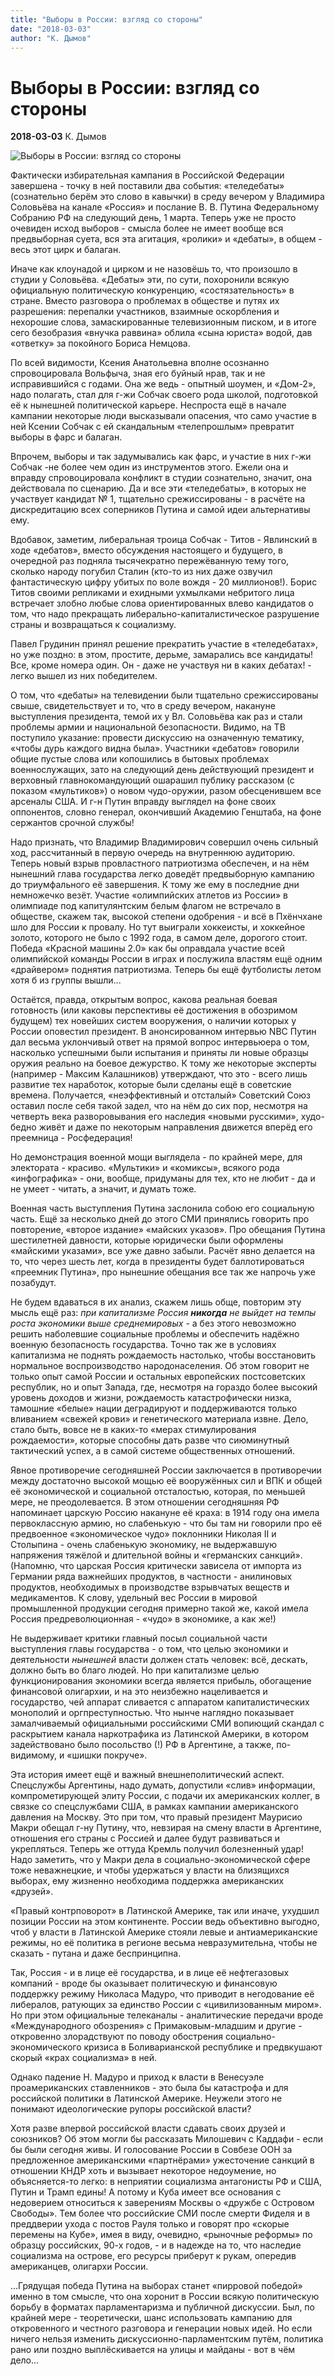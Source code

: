 ```yaml
---
title: "Выборы в России: взгляд со стороны"
date: "2018-03-03"
author: "К. Дымов"
---
```


# Выборы в России: взгляд со стороны

**2018-03-03** К. Дымов

![Выборы в России: взгляд со стороны](https://encrypted-tbn0.gstatic.com/images?q=tbn:ANd9GcT2WkHigy-bFjBezvJ_ZgNCh_Lu1i8KszZt3cVupxqmHviRmnCd)

Фактически избирательная кампания в Российской Федерации завершена - точку в ней поставили два события: «теледебаты» (сознательно берём это слово в кавычки) в среду вечером у Владимира Соловьёва на канале «Россия» и послание В. В. Путина Федеральному Собранию РФ на следующий день, 1 марта. Теперь уже не просто очевиден исход выборов - смысла более не имеет вообще вся предвыборная суета, вся эта агитация, «ролики» и «дебаты», в общем - весь этот цирк и балаган.

Иначе как клоунадой и цирком и не назовёшь то, что произошло в студии у Соловьёва. «Дебаты» эти, по сути, похоронили всякую официальную политическую конкуренцию, «состязательность» в стране. Вместо разговора о проблемах в обществе и путях их разрешения: перепалки участников, взаимные оскорбления и нехорошие слова, замаскированные телевизионным писком, и в итоге сего безобразия «внучка раввина» облила «сына юриста» водой, дав «ответку» за покойного Бориса Немцова.

По всей видимости, Ксения Анатольевна вполне осознанно спровоцировала Вольфыча, зная его буйный нрав, так и не исправившийся с годами. Она же ведь - опытный шоумен, и «Дом-2», надо полагать, стал для г-жи Собчак своего рода школой, подготовкой её к нынешней политической карьере. Неспроста ещё в начале кампании некоторые люди высказывали опасения, что само участие в ней Ксении Собчак с ей скандальным «телепрошлым» превратит выборы в фарс и балаган.

Впрочем, выборы и так задумывались как фарс, и участие в них г-жи Собчак -не более чем один из инструментов этого. Ежели она и вправду спровоцировала конфликт в студии сознательно, значит, она действовала по сценарию. Да и все эти «теледебаты», в которых не участвует кандидат № 1, тщательно срежиссированы - в расчёте на дискредитацию всех соперников Путина и самой идеи альтернативы ему.

Вдобавок, заметим, либеральная троица Собчак - Титов - Явлинский в ходе «дебатов», вместо обсуждения настоящего и будущего, в очередной раз подняла тысячекратно пережёванную тему того, сколько народу погубил Сталин (кто-то из них даже озвучил фантастическую цифру убитых по воле вождя - 20 миллионов!). Борис Титов своими репликами и ехидными ухмылками небритого лица встречает злобно любые слова ориентированных влево кандидатов о том, что надо прекращать либерально-капиталистическое разрушение страны и возвращаться к социализму.

Павел Грудинин принял решение прекратить участие в «теледебатах», но уже поздно: в этом, простите, дерьме, замарались все кандидаты! Все, кроме номера один. Он - даже не участвуя ни в каких дебатах! - легко вышел из них победителем.

О том, что «дебаты» на телевидении были тщательно срежиссированы свыше, свидетельствует и то, что в среду вечером, накануне выступления президента, темой их у Вл. Соловьёва как раз и стали проблемы армии и национальной безопасности. Видимо, на ТВ поступило указание: провести дискуссию на означенную тематику, «чтобы дурь каждого видна была». Участники «дебатов» говорили общие пустые слова или копошились в бытовых проблемах военнослужащих, зато на следующий день действующий президент и верховный главнокомандующий ошарашил публику рассказом (с показом «мультиков») о новом чудо-оружии, разом обесценившем все арсеналы США. И г-н Путин вправду выглядел на фоне своих оппонентов, словно генерал, окончивший Академию Генштаба, на фоне сержантов срочной службы!

Надо признать, что Владимир Владимирович совершил очень сильный ход, рассчитанный в первую очередь на внутреннюю аудиторию. Теперь новый взрыв провластного патриотизма обеспечен, и на нём нынешний глава государства легко доведёт предвыборную кампанию до триумфального её завершения. К тому же ему в последние дни немножечко везёт. Участие «олимпийских атлетов из России» в олимпиаде под капитулянтским белым флагом не встречало в обществе, скажем так, высокой степени одобрения - и всё в Пхёнчхане шло для России к провалу. Но тут выиграли хоккеисты, и хоккейное золото, которого не было с 1992 года, в самом деле, дорогого стоит. Победа «Красной машины 2.0» как бы оправдала участие всей олимпийской команды России в играх и послужила властям ещё одним «драйвером» поднятия патриотизма. Теперь бы ещё футболисты летом хотя б из группы вышли...

Остаётся, правда, открытым вопрос, какова реальная боевая готовность (или каковы перспективы её достижения в обозримом будущем) тех новейших систем вооружения, о наличии которых у России оповестил президент. В анонсированном интервью NBC Путин дал весьма уклончивый ответ на прямой вопрос интервьюера о том, насколько успешными были испытания и приняты ли новые образцы оружия реально на боевое дежурство. К тому же некоторые эксперты (например - Максим Калашников) утверждают, что это - всего лишь развитие тех наработок, которые были сделаны ещё в советские времена. Получается, «неэффективный и отсталый» Советский Союз оставил после себя такой задел, что на нём до сих пор, несмотря на четверть века разворовывания его наследия «новыми русскими», худо-бедно живёт и даже по некоторым направления движется вперёд его преемница - Росфедерация!

Но демонстрация военной мощи выглядела - по крайней мере, для электората - красиво. «Мультики» и «комиксы», всякого рода «инфографика» - они, вообще, придуманы для тех, кто не любит - да и не умеет - читать, а значит, и думать тоже.

Военная часть выступления Путина заслонила собою его социальную часть. Ещё за несколько дней до этого СМИ принялись говорить про повторение, «второе издание» «майских указов». Про обещания Путина шестилетней давности, которые юридически были оформлены «майскими указами», все уже давно забыли. Расчёт явно делается на то, что через шесть лет, когда в президенты будет баллотироваться «преемник Путина», про нынешние обещания все так же напрочь уже позабудут.

Не будем вдаваться в их анализ, скажем лишь обще, повторим эту мысль ещё раз: *при капитализме* *Россия* ***никогда*** *не выйдет на темпы роста экономики выше среднемировых* - а без этого невозможно решить наболевшие социальные проблемы и обеспечить надёжно военную безопасность государства. Точно так же в условиях капитализма не поднять рождаемость настолько, чтобы восстановить нормальное воспроизводство народонаселения. Об этом говорит не только опыт самой России и остальных европейских постсоветских республик, но и опыт Запада, где, несмотря на гораздо более высокий уровень доходов и жизни, рождаемость катастрофически низка, тамошние «белые» нации деградируют и поддерживаются только вливанием «свежей крови» и генетического материала извне. Дело, стало быть, вовсе не в каких-то «мерах стимулирования рождаемости», которые способны дать разве что сиюминутный тактический успех, а в самой системе общественных отношений.

Явное противоречие сегодняшней России заключается в противоречии между достаточно высокой мощью её вооружённых сил и ВПК и общей её экономической и социальной отсталостью, которая, по меньшей мере, не преодолевается. В этом отношении сегодняшняя РФ напоминает царскую Россию накануне её краха: в 1914 году она имела первоклассную армию, но слабенькую - что бы там ни говорили про её предвоенное «экономическое чудо» поклонники Николая II и Столыпина - очень слабенькую экономику, не выдержавшую напряжения тяжёлой и длительной войны и «германских санкций». (Напомню, что царская Россия критически зависела от импорта из Германии ряда важнейших продуктов, в частности - анилиновых продуктов, необходимых в производстве взрывчатых веществ и медикаментов. К слову, удельный вес России в мировой промышленной продукции сегодня примерно такой же, какой имела Россия предреволюционная - «чудо» в экономике, а как же!)

Не выдерживает критики главный посыл социальной части выступления главы государства - о том, что целью экономики и деятельности *нынешней* власти должен стать человек: всё, дескать, должно быть во благо людей. Но при капитализме целью функционирования экономики всегда является прибыль, обогащение финансовой олигархии, и на это неизбежно нацеливается и государство, чей аппарат сливается с аппаратом капиталистических монополий и оргпреступностью. Что нынче наглядно показывает замалчиваемый официальными российскими СМИ вопиющий скандал с раскрытием канала наркотрафика из Латинской Америки, в котором задействовано было посольство (!) РФ в Аргентине, а также, по-видимому, и «шишки покруче».

Эта история имеет ещё и важный внешнеполитический аспект. Спецслужбы Аргентины, надо думать, допустили «слив» информации, компрометирующей элиту России, с подачи их американских коллег, в связке со спецслужбами США, в рамках кампании американского давления на Москву. Это при том, что правый президент Маурисио Макри обещал г-ну Путину, что, невзирая на смену власти в Аргентине, отношения его страны с Россией и далее будут развиваться и укрепляться. Теперь же оттуда Кремль получил болезненный удар! Надо заметить, что у Макри дела в социально-экономической сфере тоже неважнецкие, и чтобы удержаться у власти на близящихся выборах, ему жизненно необходима поддержка американских «друзей».

«Правый контрповорот» в Латинской Америке, так или иначе, ухудшил позиции России на этом континенте. России ведь объективно выгодно, чтоб у власти в Латинской Америке стояли левые и антиамериканские режимы, но её политика в регионе весьма невразумительна, чтобы не сказать - путана и даже беспринципна.

Так, Россия - и в лице её государства, и в лице её нефтегазовых компаний - вроде бы оказывает политическую и финансовую поддержку режиму Николаса Мадуро, что приводит в негодование её либералов, ратующих за единство России с «цивилизованным миром». Но при этом официальные телеканалы - аналитические передачи вроде «Международного обозрения» с Примаковым-младшим и другие - откровенно злорадствуют по поводу обострения социально-экономического кризиса в Боливарианской республике и предвкушают скорый «крах социализма» в ней.

Однако падение Н. Мадуро и приход к власти в Венесуэле проамериканских ставленников - это была бы катастрофа и для российской политики в Латинской Америке. Неужели этого не понимают идеологические рупоры российской власти?

Хотя разве впервой российской власти сдавать своих друзей и союзников? Об этом могли бы рассказать Милошевич с Каддафи - если бы были сегодня живы. И голосование России в Совбезе ООН за предложенное американскими «партнёрами» ужесточение санкций в отношении КНДР хоть и вызывает некоторое недоумение, но объясняется-то легко: в неприятии социализма антагонисты РФ и США, Путин и Трамп едины! А потому и Куба имеет все основания с недоверием относиться к заверениям Москвы о «дружбе с Островом Свободы». Тем более что российские СМИ после смерти Фиделя и в преддверии ухода с постов Рауля только и говорят про «скорые перемены на Кубе», имея в виду, очевидно, «рыночные реформы» по образцу российских, 90-х годов, - и в надежде на то, что наследие социализма на острове, его ресурсы приберут к рукам, опередив американцев, олигархи России.

...Грядущая победа Путина на выборах станет «пирровой победой» именно в том смысле, что она хоронит в России всякую политическую борьбу в форматах парламентаризма и публичной дискуссии. Был, по крайней мере - теоретически, шанс использовать кампанию для откровенного и честного разговора и генерации новых идей. Но если ничего нельзя изменить дискуссионно-парламентским путём, политика рано или поздно выплёскивается на улицы и майданы - вот в чём дело...